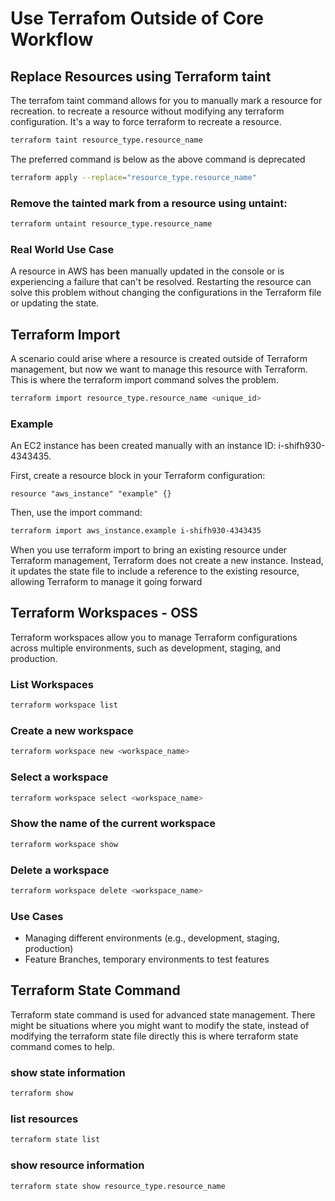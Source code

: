 # Use Terrafom Outside of Core Workflow

## Replace Resources using Terraform taint

The terrafom taint command allows for you to manually mark a resource for recreation. to recreate a resource without modifying any terraform configuration. It's a way to force terraform to recreate a resource.

```bash
terraform taint resource_type.resource_name
```

The preferred command is below as the above command is deprecated

```bash
terraform apply --replace="resource_type.resource_name"
```

### Remove the tainted mark from a resource using untaint:

```bash
terraform untaint resource_type.resource_name
```

### Real World Use Case

A resource in AWS has been manually updated in the console or is experiencing a failure that can't be resolved. Restarting the resource can solve this problem without changing the configurations in the Terraform file or updating the state.

## Terraform Import

A scenario could arise where a resource is created outside of Terraform management, but now we want to manage this resource with Terraform. This is where the terraform import command solves the problem.

```bash
terraform import resource_type.resource_name <unique_id>
```

### Example

An EC2 instance has been created manually with an instance ID: i-shifh930-4343435.

First, create a resource block in your Terraform configuration:

```hcl
resource "aws_instance" "example" {}
```

Then, use the import command:

```bash
terraform import aws_instance.example i-shifh930-4343435
```

When you use terraform import to bring an existing resource under Terraform management, Terraform does not create a new instance. Instead, it updates the state file to include a reference to the existing resource, allowing Terraform to manage it going forward

## Terraform Workspaces - OSS

Terraform workspaces allow you to manage Terraform configurations across multiple environments, such as development, staging, and production.

### List Workspaces

```bash
terraform workspace list
```

### Create a new workspace

```bash
terraform workspace new <workspace_name>
```

### Select a workspace

```bash
terraform workspace select <workspace_name>
```

### Show the name of the current workspace

```bash
terraform workspace show
```

### Delete a workspace

```bash
terraform workspace delete <workspace_name>
```

### Use Cases

- Managing different environments (e.g., development, staging, production)
- Feature Branches, temporary environments to test features

## Terraform State Command

Terraform state command is used for advanced state management. There might be situations where you might want to modify the state, instead of modifying the terraform state file directly this is where terraform state command comes to help.

### show state information

```bash
terraform show
```

### list resources

```bash
terraform state list
```

### show resource information

```bash
terraform state show resource_type.resource_name
```
